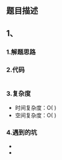 

## 题目描述




## 1、

### 1.解题思路



### 2.代码

```java

```

### 3.复杂度

* 时间复杂度：O( )
* 空间复杂度：O( )

### 4.遇到的坑

- 

- 